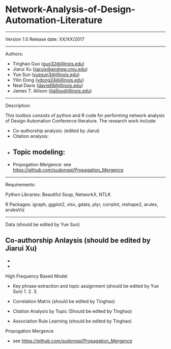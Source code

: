 # Network-Analysis-of-Design-Automation-Literature

-------------------------------------------------------------------------------
Version 1.0
Release date: XX/XX/2017

--------------------------------------------------------------------------------
Authors: 
- Tinghao Guo (guo32@illinois.edu)
- Jiarui Xu (jiaruix@andrew.cmu.edu)
- Yue Sun (yuesun3@illinois.edu)
- Yilin Dong (ydong24@illinois.edu)
- Neal Davis (davis68@illinois.edu)
- James T. Allison (jtalliso@illinois.edu)

-------------------------------------------------------------------------------
Description:

This toolbox consists of python and R code for performing network analysis of
Design Automation Conference literature. The research work include:
- Co-authorship analysis:  (edited by Jiarui)
- Citation analysis:   
- Topic modeling: 
	- 
- Propogation Mergence: see https://github.com/sudongqi/Propagation_Mergence
-------------------------------------------------------------------------------
Requirements:

Python Libraries: Beautiful Soup, NetworkX, NTLK

R Packages: igraph, ggplot2, xlsx, gdata, plyr, corrplot, reshape2, arules, arulesViz

-------------------------------------------------------------------------------
Data (should be edited by Yue Sun)


Co-authorship Anlaysis (should be edited by Jiarui Xu)
-
-
-
 
High Frequency Based Model 
 - Key phrase extraction and topic assignment (should be edited by Yue Sun) 
	1.
	2.
	3.
	
 - Correlation Matrix (should be edited by Tinghao)
 
 - Citation Analysis by Topic (Should be edited by Tinghao)
 
 - Association Rule Learning (should be edited by Tinghao)

Propogation Mergence
 - see https://github.com/sudongqi/Propagation_Mergence
